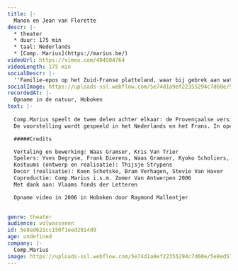 ```yaml
---
title: |-
  Manon en Jean van Florette
descr: |-
  * theater
  * duur: 175 min
  * taal: Nederlands
  * [Comp. Marius](https://marius.be/)
videoUrl: https://vimeo.com/404504764
videoLength: 175 min
socialDescr: |-
  ''Familie-epos op het Zuid-Franse platteland, waar bij gebrek aan water de pastis onverdund wordt gedronken.''
socialImage: https://uploads-ssl.webflow.com/5e74d1a9ef22355294c7d60e/5e8ed518a09275887e4207eb_compmarius_mj_raymond_mallentjer05_1_.jpg
recordedAt: |-
  Opname in de natuur, Hoboken
text: |-
  
  Comp.Marius speelt de twee delen achter elkaar: de Provençaalse versie van 'Misdaad en Straf' in openlucht, met tijdens de pauze konijn met pruimen. Marcel Pagnol (1895-1974) beschrijft de Provence in Frankrijk in de jaren '60, moeiteloos te verplaatsen naar het heden.
  De voorstelling wordt gespeeld in het Nederlands en het Frans. In openlucht, in een (laatste) stukje ongerept natuur.

  #####Credits

  Vertaling en bewerking: Waas Gramser, Kris Van Trier
  Spelers: Yves Degryse, Frank Dierens, Waas Gramser, Kyoko Scholiers, Koen Van Impe, Kris Van Trier
  Kostuums (ontwerp en realisatie): Thijsje Strypens
  Decor (realisatie): Koen Schetske, Bram Verhagen, Stevie Van Haver
  Coproductie: Comp.Marius i.s.m. Zomer Van Antwerpen 2006
  Met dank aan: Vlaams fonds der Letteren

  Opname video in 2006 in Hoboken door Raymond Mallentjer

  ‍
genre: theater
audience: volwassenen
id: 5e8ed621cc150f1eed2814d9
age: undefined
company: |-
  Comp.Marius
image: https://uploads-ssl.webflow.com/5e74d1a9ef22355294c7d60e/5e8ed518a09275887e4207eb_compmarius_mj_raymond_mallentjer05_1_.jpg
---
```

